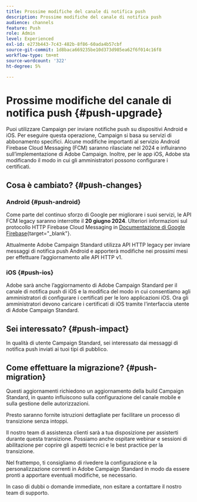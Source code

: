 ```yaml
---
title: Prossime modifiche del canale di notifica push
description: Prossime modifiche del canale di notifica push
audience: channels
feature: Push
role: Admin
level: Experienced
exl-id: e273b443-7c43-482b-8f86-60ada4b57cbf
source-git-commit: 1d8baca669235be10d373d985ea62f6f014c16f8
workflow-type: tm+mt
source-wordcount: '322'
ht-degree: 5%

---
```


# Prossime modifiche del canale di notifica push {#push-upgrade}

Puoi utilizzare Campaign per inviare notifiche push su dispositivi Android e iOS. Per eseguire questa operazione, Campaign si basa su servizi di abbonamento specifici. Alcune modifiche importanti al servizio Android Firebase Cloud Messaging (FCM) saranno rilasciate nel 2024 e influiranno sull’implementazione di Adobe Campaign. Inoltre, per le app iOS, Adobe sta modificando il modo in cui gli amministratori possono configurare i certificati.

## Cosa è cambiato? {#push-changes}

### Android {#push-android}

Come parte del continuo sforzo di Google per migliorare i suoi servizi, le API FCM legacy saranno interrotte il **20 giugno 2024**. Ulteriori informazioni sul protocollo HTTP Firebase Cloud Messaging in [Documentazione di Google Firebase](https://firebase.google.com/docs/cloud-messaging/http-server-ref){target="_blank"}.

Attualmente Adobe Campaign Standard utilizza API HTTP legacy per inviare messaggi di notifica push Android e apporterà modifiche nei prossimi mesi per effettuare l’aggiornamento alle API HTTP v1.

### iOS {#push-ios}

Adobe sarà anche l’aggiornamento di Adobe Campaign Standard per il canale di notifica push di iOS e la modifica del modo in cui consentiamo agli amministratori di configurare i certificati per le loro applicazioni iOS. Ora gli amministratori devono caricare i certificati di iOS tramite l’interfaccia utente di Adobe Campaign Standard.

## Sei interessato? {#push-impact}

In qualità di utente Campaign Standard, sei interessato dai messaggi di notifica push inviati ai tuoi tipi di pubblico.

## Come effettuare la migrazione? {#push-migration}

Questi aggiornamenti richiedono un aggiornamento della build Campaign Standard, in quanto influiscono sulla configurazione del canale mobile e sulla gestione delle autorizzazioni.

Presto saranno fornite istruzioni dettagliate per facilitare un processo di transizione senza intoppi.

Il nostro team di assistenza clienti sarà a tua disposizione per assisterti durante questa transizione. Possiamo anche ospitare webinar e sessioni di abilitazione per coprire gli aspetti tecnici e le best practice per la transizione.

Nel frattempo, ti consigliamo di rivedere la configurazione e la personalizzazione correnti in Adobe Campaign Standard in modo da essere pronti a apportare eventuali modifiche, se necessario.

In caso di dubbi o domande immediate, non esitare a contattare il nostro team di supporto.
